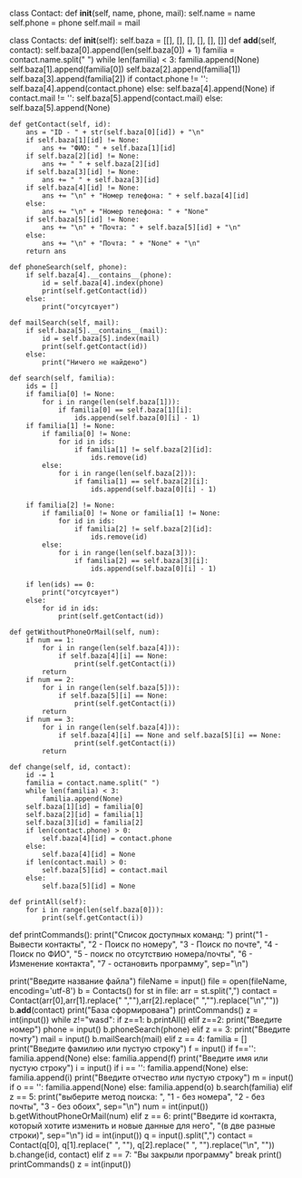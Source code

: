 class Contact:
    def __init__(self, name, phone, mail):
        self.name = name
        self.phone = phone
        self.mail = mail


class Contacts:
    def __init__(self):
        self.baza = [[], [], [], [], [], []]
    def __add__(self, contact):
        self.baza[0].append(len(self.baza[0]) + 1)
        familia = contact.name.split(" ")
        while len(familia) < 3:
            familia.append(None)
        self.baza[1].append(familia[0])
        self.baza[2].append(familia[1])
        self.baza[3].append(familia[2])
        if contact.phone != '':
            self.baza[4].append(contact.phone)
        else:
            self.baza[4].append(None)
        if contact.mail != '':
            self.baza[5].append(contact.mail)
        else:
            self.baza[5].append(None)

    def getContact(self, id):
        ans = "ID - " + str(self.baza[0][id]) + "\n"
        if self.baza[1][id] != None:
            ans += "ФИО: " + self.baza[1][id]
        if self.baza[2][id] != None:
            ans += " " + self.baza[2][id]
        if self.baza[3][id] != None:
            ans += " " + self.baza[3][id]
        if self.baza[4][id] != None:
            ans += "\n" + "Номер телефона: " + self.baza[4][id]
        else:
            ans += "\n" + "Номер телефона: " + "None"
        if self.baza[5][id] != None:
            ans += "\n" + "Почта: " + self.baza[5][id] + "\n"
        else:
            ans += "\n" + "Почта: " + "None" + "\n"
        return ans

    def phoneSearch(self, phone):
        if self.baza[4].__contains__(phone):
            id = self.baza[4].index(phone)
            print(self.getContact(id))
        else:
            print("отсутсвует")

    def mailSearch(self, mail):
        if self.baza[5].__contains__(mail):
            id = self.baza[5].index(mail)
            print(self.getContact(id))
        else:
            print("Ничего не найдено")

    def search(self, familia):
        ids = []
        if familia[0] != None:
            for i in range(len(self.baza[1])):
                if familia[0] == self.baza[1][i]:
                    ids.append(self.baza[0][i] - 1)
        if familia[1] != None:
            if familia[0] != None:
                for id in ids:
                    if familia[1] != self.baza[2][id]:
                        ids.remove(id)
            else:
                for i in range(len(self.baza[2])):
                    if familia[1] == self.baza[2][i]:
                        ids.append(self.baza[0][i] - 1)

        if familia[2] != None:
            if familia[0] != None or familia[1] != None:
                for id in ids:
                    if familia[2] != self.baza[2][id]:
                        ids.remove(id)
            else:
                for i in range(len(self.baza[3])):
                    if familia[2] == self.baza[3][i]:
                        ids.append(self.baza[0][i] - 1)

        if len(ids) == 0:
            print("отсутсвует")
        else:
            for id in ids:
                print(self.getContact(id))

    def getWithoutPhoneOrMail(self, num):
        if num == 1:
            for i in range(len(self.baza[4])):
                if self.baza[4][i] == None:
                    print(self.getContact(i))
            return
        if num == 2:
            for i in range(len(self.baza[5])):
                if self.baza[5][i] == None:
                    print(self.getContact(i))
            return
        if num == 3:
            for i in range(len(self.baza[4])):
                if self.baza[4][i] == None and self.baza[5][i] == None:
                    print(self.getContact(i))
            return

    def change(self, id, contact):
        id -= 1
        familia = contact.name.split(" ")
        while len(familia) < 3:
            familia.append(None)
        self.baza[1][id] = familia[0]
        self.baza[2][id] = familia[1]
        self.baza[3][id] = familia[2]
        if len(contact.phone) > 0:
            self.baza[4][id] = contact.phone
        else:
            self.baza[4][id] = None
        if len(contact.mail) > 0:
            self.baza[5][id] = contact.mail
        else:
            self.baza[5][id] = None

    def printAll(self):
        for i in range(len(self.baza[0])):
            print(self.getContact(i))

def printCommands():
    print("Список доступных команд: ")
    print("1 - Вывести контакты", "2 - Поиск по номеру", "3 - Поиск по почте", "4 - Поиск по ФИО",
          "5 - поиск по отсутствию номера/почты", "6 - Изменение контакта", "7 - остановить программу", sep="\n")


print("Введите название файла")
fileName = input()
file = open(fileName, encoding='utf-8')
b = Contacts()
for st in file:
    arr = st.split(",")
    contact = Contact(arr[0],arr[1].replace(" ",""),arr[2].replace(" ","").replace("\n",""))
    b.__add__(contact)
print("База сформирована")
printCommands()
z = int(input())
while z!="wasd":
    if z==1:
        b.printAll()
    elif z==2:
        print("Введите номер")
        phone = input()
        b.phoneSearch(phone)
    elif z == 3:
        print("Введите почту")
        mail = input()
        b.mailSearch(mail)
    elif z == 4:
        familia = []
        print("Введите фамилию или пустую строку")
        f = input()
        if f=='':
            familia.append(None)
        else:
            familia.append(f)
        print("Введите имя или пустую строку")
        i = input()
        if i == '':
            familia.append(None)
        else:
            familia.append(i)
        print("Введите отчество или пустую строку")
        m = input()
        if o == '':
            familia.append(None)
        else:
            familia.append(o)
        b.search(familia)
    elif z == 5:
        print("выберите метод поиска: ", "1 - без номера", "2 - без почты", "3 - без обоих", sep="\n")
        num = int(input())
        b.getWithoutPhoneOrMail(num)
    elif z == 6:
        print("Введите id контакта, который хотите изменить и новые данные для него", "(в две разные строки)", sep="\n")
        id = int(input())
        q = input().split(",")
        contact = Contact(q[0], q[1].replace(" ", ""), q[2].replace(" ", "").replace("\n", ""))
        b.change(id, contact)
    elif z == 7:
        "Вы закрыли программу"
        break
    print()
    printCommands()
    z = int(input())
